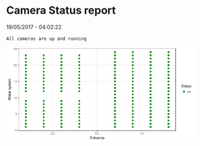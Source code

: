 Camera Status report
================
19/05/2017 - 04:02:22

    All cameras are up and running

![](camreport_files/figure-markdown_github/unnamed-chunk-2-1.png)

